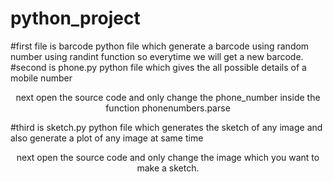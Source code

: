 # python_project

#first file is barcode python file which generate a barcode using random number using randint function so everytime we will get a new barcode.
<br>
#second is phone.py python file which gives the all possible details of a mobile number 
      <p align="center"> next open the source code and only change the phone_number inside the function phonenumbers.parse</p>
       
#third is sketch.py python file which generates the sketch of any image and also generate a plot of any image at same time
         <p align="center"> next open the source code and only change the image which you want to make a sketch.</p>
